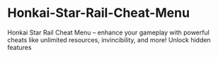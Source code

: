 # Honkai-Star-Rail-Cheat-Menu
Honkai Star Rail Cheat Menu – enhance your gameplay with powerful cheats like unlimited resources, invincibility, and more! Unlock hidden features
